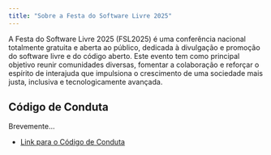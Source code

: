 ```yaml
---
title: "Sobre a Festa do Software Livre 2025"
---
```


A Festa do Software Livre 2025 (FSL2025) é uma conferência nacional totalmente gratuita e
aberta ao público, dedicada à divulgação e promoção do software livre e do código aberto.
Este evento tem como principal objetivo reunir comunidades diversas, fomentar a colaboração e
reforçar o espírito de interajuda que impulsiona o crescimento de uma sociedade mais justa,
inclusiva e tecnologicamente avançada.


## Código de Conduta

Brevemente...

- [Link para o Código de Conduta](https://gitlab.com/ansol/)
